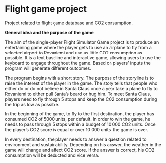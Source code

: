 # Flight game project

Project related to flight game database and CO2 consumption.


<strong>General idea and the purpose of the game </strong>

The aim of the single-player Flight Simulator Game project is to produce an entertaining game where the player gets to use an airplane to fly from a selected airport to Rovaniemi and use as little CO2 consumption as possible. It is a text baseline and interactive game, allowing users to use the keyboard to engage throughout the game. Based on players’ inputs the program will generate different outcomes. 
 
The program begins with a short story. The purpose of the storyline is to raise the interest of the player in the game. The story tells that people who either do or do not believe in Santa Claus once a year take a plane to fly to Rovaniemi to either pull Santa’s beard or hug him. To meet Santa Claus, players need to fly through 5 stops and keep the CO2 consumption during the trip as low as possible.  

In the beginning of the game, to fly to the first destination, the player has consumed CO2 of 5000 units, per default. In order to win the game, he needs to pass through 5 stops within a budget of 10 000 CO2 units. Once the player’s CO2 score is equal or over 10 000 units, the game is over.

In every destination, the player needs to answer a question related to environment and sustainability. Depending on his answer, the weather in the game will change and affect CO2 score. If the answer is correct, his CO2 consumption will be deducted and vice versa. 
